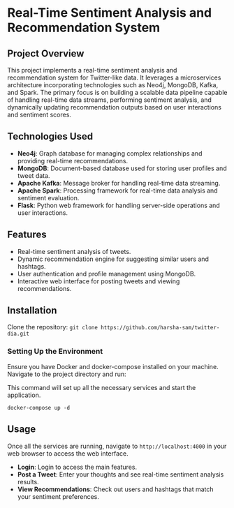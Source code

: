 # Real-Time Sentiment Analysis and Recommendation System

## Project Overview

This project implements a real-time sentiment analysis and recommendation system for Twitter-like data. It leverages a microservices architecture incorporating technologies such as Neo4j, MongoDB, Kafka, and Spark. The primary focus is on building a scalable data pipeline capable of handling real-time data streams, performing sentiment analysis, and dynamically updating recommendation outputs based on user interactions and sentiment scores.

## Technologies Used

- **Neo4j**: Graph database for managing complex relationships and providing real-time recommendations.
- **MongoDB**: Document-based database used for storing user profiles and tweet data.
- **Apache Kafka**: Message broker for handling real-time data streaming.
- **Apache Spark**: Processing framework for real-time data analysis and sentiment evaluation.
- **Flask**: Python web framework for handling server-side operations and user interactions.

## Features

- Real-time sentiment analysis of tweets.
- Dynamic recommendation engine for suggesting similar users and hashtags.
- User authentication and profile management using MongoDB.
- Interactive web interface for posting tweets and viewing recommendations.

## Installation

Clone the repository:
`git clone https://github.com/harsha-sam/twitter-dia.git`

### Setting Up the Environment

Ensure you have Docker and docker-compose installed on your machine. Navigate to the project directory and run:


This command will set up all the necessary services and start the application.

`docker-compose up -d`

## Usage

Once all the services are running, navigate to `http://localhost:4000` in your web browser to access the web interface.

- **Login**: Login to access the main features.
- **Post a Tweet**: Enter your thoughts and see real-time sentiment analysis results.
- **View Recommendations**: Check out users and hashtags that match your sentiment preferences.

